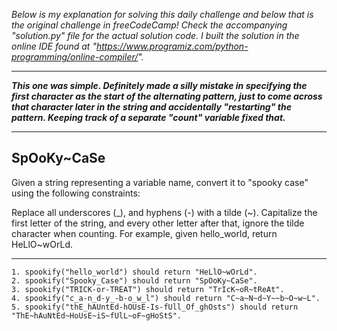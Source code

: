 *Below is my explanation for solving this daily challenge and below that is the original challenge in freeCodeCamp! Check the accompanying "solution.py" file for the actual solution code. I built the solution in the online IDE found at "https://www.programiz.com/python-programming/online-compiler/".*

****

***This one was simple. Definitely made a silly mistake in specifying the first character as the start of the alternating pattern, just to come across that character later in the string and accidentally "restarting" the pattern. Keeping track of a separate "count" variable fixed that.***

****

## SpOoKy~CaSe

Given a string representing a variable name, convert it to "spooky case" using the following constraints:

Replace all underscores (_), and hyphens (-) with a tilde (~).
Capitalize the first letter of the string, and every other letter after that, ignore the tilde character when counting.
For example, given hello_world, return HeLlO~wOrLd.

****

    1. spookify("hello_world") should return "HeLlO~wOrLd".
    2. spookify("Spooky_Case") should return "SpOoKy~CaSe".
    3. spookify("TRICK-or-TREAT") should return "TrIcK~oR~tReAt".
    4. spookify("c_a-n_d-y_-b-o_w_l") should return "C~a~N~d~Y~~b~O~w~L".
    5. spookify("thE_hAUntEd-hOUsE-Is-fUll_Of_ghOsts") should return "ThE~hAuNtEd~HoUsE~iS~fUlL~oF~gHoStS".
